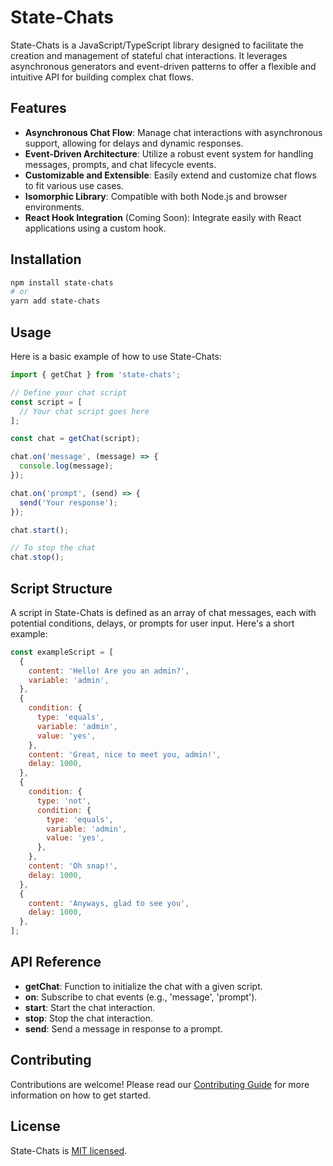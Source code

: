 # State-Chats

State-Chats is a JavaScript/TypeScript library designed to facilitate the creation and management of stateful chat interactions. It leverages asynchronous generators and event-driven patterns to offer a flexible and intuitive API for building complex chat flows.

## Features

- **Asynchronous Chat Flow**: Manage chat interactions with asynchronous support, allowing for delays and dynamic responses.
- **Event-Driven Architecture**: Utilize a robust event system for handling messages, prompts, and chat lifecycle events.
- **Customizable and Extensible**: Easily extend and customize chat flows to fit various use cases.
- **Isomorphic Library**: Compatible with both Node.js and browser environments.
- **React Hook Integration** (Coming Soon): Integrate easily with React applications using a custom hook.

## Installation

```bash
npm install state-chats
# or
yarn add state-chats
```

## Usage

Here is a basic example of how to use State-Chats:

```javascript
import { getChat } from 'state-chats';

// Define your chat script
const script = [
  // Your chat script goes here
];

const chat = getChat(script);

chat.on('message', (message) => {
  console.log(message);
});

chat.on('prompt', (send) => {
  send('Your response');
});

chat.start();

// To stop the chat
chat.stop();
```

## Script Structure

A script in State-Chats is defined as an array of chat messages, each with potential conditions, delays, or prompts for user input. Here's a short example:

```javascript
const exampleScript = [
  {
    content: 'Hello! Are you an admin?',
    variable: 'admin',
  },
  {
    condition: {
      type: 'equals',
      variable: 'admin',
      value: 'yes',
    },
    content: 'Great, nice to meet you, admin!',
    delay: 1000,
  },
  {
    condition: {
      type: 'not',
      condition: {
        type: 'equals',
        variable: 'admin',
        value: 'yes',
      },
    },
    content: 'Oh snap!',
    delay: 1000,
  },
  {
    content: 'Anyways, glad to see you',
    delay: 1000,
  },
];
```

## API Reference

- **getChat**: Function to initialize the chat with a given script.
- **on**: Subscribe to chat events (e.g., 'message', 'prompt').
- **start**: Start the chat interaction.
- **stop**: Stop the chat interaction.
- **send**: Send a message in response to a prompt.

## Contributing

Contributions are welcome! Please read our [Contributing Guide](CONTRIBUTING.md) for more information on how to get started.

## License

State-Chats is [MIT licensed](LICENSE.md).
